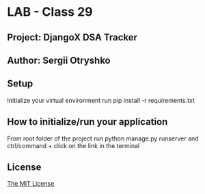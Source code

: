 # LAB - Class 29

## Project: DjangoX DSA Tracker

## Author: Sergii Otryshko

## Setup

Initialize your virtual environment run pip install -r requirements.txt

## How to initialize/run your application

From root folder of the project run python manage.py runserver and ctrl/command + click on the link in the terminal

## License

[The MIT License](LICENSE)

